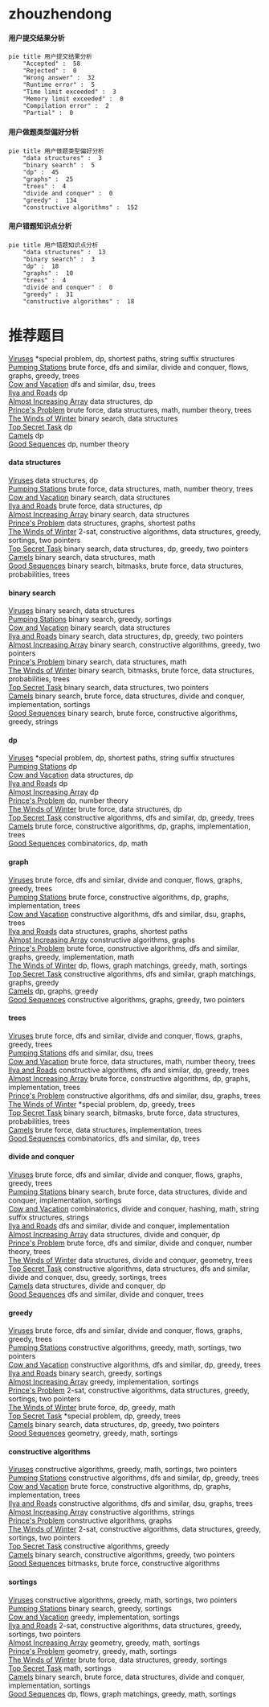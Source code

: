 # zhouzhendong
<!-- tabs:start -->
#### **用户提交结果分析**

```mermaid
pie title 用户提交结果分析
    "Accepted" :  58
    "Rejected" :  0
    "Wrong answer" :  32
    "Runtime error" :  5
    "Time limit exceeded" :  3
    "Memory limit exceeded" :  0
    "Compilation error" :  2
    "Partial" :  0
```
#### **用户做题类型偏好分析**

```mermaid
pie title 用户做题类型偏好分析
    "data structures" :  3
    "binary search" :  5
    "dp" :  45
    "graphs" :  25
    "trees" :  4
    "divide and conquer" :  0
    "greedy" :  134
    "constructive algorithms" :  152
```
#### **用户错题知识点分析**

```mermaid
pie title 用户错题知识点分析
    "data structures" :  13
    "binary search" :  3
    "dp" :  18
    "graphs" :  10
    "trees" :  4
    "divide and conquer" :  0
    "greedy" :  31
    "constructive algorithms" :  18
```
<!-- tabs:end -->
# 推荐题目
[Viruses](http://codeforces.com/problemset/problem/1387/C)		*special problem,
                        dp,
                        shortest paths,
                        string suffix structures		  
[Pumping Stations](http://codeforces.com/problemset/problem/343/E)		brute force,
                        dfs and similar,
                        divide and conquer,
                        flows,
                        graphs,
                        greedy,
                        trees		  
[Cow and Vacation](http://codeforces.com/problemset/problem/1307/F)		dfs and similar,
                        dsu,
                        trees		  
[Ilya and Roads](http://codeforces.com/problemset/problem/313/D)		dp		  
[Almost Increasing Array](http://codeforces.com/problemset/problem/946/G)		data structures,
                        dp		  
[Prince's Problem](http://codeforces.com/problemset/problem/986/E)		brute force,
                        data structures,
                        math,
                        number theory,
                        trees		  
[The Winds of Winter](http://codeforces.com/problemset/problem/768/G)		binary search,
                        data structures		  
[Top Secret Task](http://codeforces.com/problemset/problem/590/D)		dp		  
[Camels](http://codeforces.com/problemset/problem/14/E)		dp		  
[Good Sequences](http://codeforces.com/problemset/problem/264/B)		dp,
                        number theory		  
<!-- tabs:start -->
#### **data structures**
[Viruses](http://codeforces.com/problemset/problem/946/G)		data structures,
                        dp		  
[Pumping Stations](http://codeforces.com/problemset/problem/986/E)		brute force,
                        data structures,
                        math,
                        number theory,
                        trees		  
[Cow and Vacation](http://codeforces.com/problemset/problem/768/G)		binary search,
                        data structures		  
[Ilya and Roads](http://codeforces.com/problemset/problem/263/E)		brute force,
                        data structures,
                        dp		  
[Almost Increasing Array](https://codeforces.com/contest/947/problem/B)		binary search,
                        data structures		  
[Prince's Problem](http://codeforces.com/problemset/problem/786/B)		data structures,
                        graphs,
                        shortest paths		  
[The Winds of Winter](https://codeforces.com/contest/1504/problem/F)		2-sat,
                        constructive algorithms,
                        data structures,
                        greedy,
                        sortings,
                        two pointers		  
[Top Secret Task](http://codeforces.com/problemset/problem/1492/C)		binary search,
                        data structures,
                        dp,
                        greedy,
                        two pointers		  
[Camels](http://codeforces.com/problemset/problem/1490/G)		binary search,
                        data structures,
                        math		  
[Good Sequences](http://codeforces.com/problemset/problem/1479/D)		binary search,
                        bitmasks,
                        brute force,
                        data structures,
                        probabilities,
                        trees		  
#### **binary search**
[Viruses](http://codeforces.com/problemset/problem/768/G)		binary search,
                        data structures		  
[Pumping Stations](https://codeforces.com/contest/480/problem/A)		binary search,
                        greedy,
                        sortings		  
[Cow and Vacation](https://codeforces.com/contest/947/problem/B)		binary search,
                        data structures		  
[Ilya and Roads](http://codeforces.com/problemset/problem/1492/C)		binary search,
                        data structures,
                        dp,
                        greedy,
                        two pointers		  
[Almost Increasing Array](http://codeforces.com/problemset/problem/1463/D)		binary search,
                        constructive algorithms,
                        greedy,
                        two pointers		  
[Prince's Problem](http://codeforces.com/problemset/problem/1490/G)		binary search,
                        data structures,
                        math		  
[The Winds of Winter](http://codeforces.com/problemset/problem/1479/D)		binary search,
                        bitmasks,
                        brute force,
                        data structures,
                        probabilities,
                        trees		  
[Top Secret Task](http://codeforces.com/problemset/problem/1436/E)		binary search,
                        data structures,
                        two pointers		  
[Camels](http://codeforces.com/problemset/problem/1461/D)		binary search,
                        brute force,
                        data structures,
                        divide and conquer,
                        implementation,
                        sortings		  
[Good Sequences](http://codeforces.com/problemset/problem/1493/C)		binary search,
                        brute force,
                        constructive algorithms,
                        greedy,
                        strings		  
#### **dp**
[Viruses](http://codeforces.com/problemset/problem/1387/C)		*special problem,
                        dp,
                        shortest paths,
                        string suffix structures		  
[Pumping Stations](http://codeforces.com/problemset/problem/313/D)		dp		  
[Cow and Vacation](http://codeforces.com/problemset/problem/946/G)		data structures,
                        dp		  
[Ilya and Roads](http://codeforces.com/problemset/problem/590/D)		dp		  
[Almost Increasing Array](http://codeforces.com/problemset/problem/14/E)		dp		  
[Prince's Problem](http://codeforces.com/problemset/problem/264/B)		dp,
                        number theory		  
[The Winds of Winter](http://codeforces.com/problemset/problem/263/E)		brute force,
                        data structures,
                        dp		  
[Top Secret Task](http://codeforces.com/problemset/problem/963/B)		constructive algorithms,
                        dfs and similar,
                        dp,
                        greedy,
                        trees		  
[Camels](https://codeforces.com/contest/1241/problem/E)		brute force,
                        constructive algorithms,
                        dp,
                        graphs,
                        implementation,
                        trees		  
[Good Sequences](http://codeforces.com/problemset/problem/1467/D)		combinatorics,
                        dp,
                        math		  
#### **graph**
[Viruses](http://codeforces.com/problemset/problem/343/E)		brute force,
                        dfs and similar,
                        divide and conquer,
                        flows,
                        graphs,
                        greedy,
                        trees		  
[Pumping Stations](https://codeforces.com/contest/1241/problem/E)		brute force,
                        constructive algorithms,
                        dp,
                        graphs,
                        implementation,
                        trees		  
[Cow and Vacation](https://codeforces.com/contest/699/problem/D)		constructive algorithms,
                        dfs and similar,
                        dsu,
                        graphs,
                        trees		  
[Ilya and Roads](http://codeforces.com/problemset/problem/786/B)		data structures,
                        graphs,
                        shortest paths		  
[Almost Increasing Array](http://codeforces.com/problemset/problem/323/B)		constructive algorithms,
                        graphs		  
[Prince's Problem](http://codeforces.com/problemset/problem/1487/C)		brute force,
                        constructive algorithms,
                        dfs and similar,
                        graphs,
                        greedy,
                        implementation,
                        math		  
[The Winds of Winter](http://codeforces.com/problemset/problem/1437/C)		dp,
                        flows,
                        graph matchings,
                        greedy,
                        math,
                        sortings		  
[Top Secret Task](http://codeforces.com/problemset/problem/1470/D)		constructive algorithms,
                        dfs and similar,
                        graph matchings,
                        graphs,
                        greedy		  
[Camels](http://codeforces.com/problemset/problem/1476/C)		dp,
                        graphs,
                        greedy		  
[Good Sequences](http://codeforces.com/problemset/problem/1304/D)		constructive algorithms,
                        graphs,
                        greedy,
                        two pointers		  
#### **trees**
[Viruses](http://codeforces.com/problemset/problem/343/E)		brute force,
                        dfs and similar,
                        divide and conquer,
                        flows,
                        graphs,
                        greedy,
                        trees		  
[Pumping Stations](http://codeforces.com/problemset/problem/1307/F)		dfs and similar,
                        dsu,
                        trees		  
[Cow and Vacation](http://codeforces.com/problemset/problem/986/E)		brute force,
                        data structures,
                        math,
                        number theory,
                        trees		  
[Ilya and Roads](http://codeforces.com/problemset/problem/963/B)		constructive algorithms,
                        dfs and similar,
                        dp,
                        greedy,
                        trees		  
[Almost Increasing Array](https://codeforces.com/contest/1241/problem/E)		brute force,
                        constructive algorithms,
                        dp,
                        graphs,
                        implementation,
                        trees		  
[Prince's Problem](https://codeforces.com/contest/699/problem/D)		constructive algorithms,
                        dfs and similar,
                        dsu,
                        graphs,
                        trees		  
[The Winds of Winter](http://codeforces.com/problemset/problem/1387/B1)		*special problem,
                        dp,
                        greedy,
                        trees		  
[Top Secret Task](http://codeforces.com/problemset/problem/1479/D)		binary search,
                        bitmasks,
                        brute force,
                        data structures,
                        probabilities,
                        trees		  
[Camels](http://codeforces.com/problemset/problem/1511/C)		brute force,
                        data structures,
                        implementation,
                        trees		  
[Good Sequences](http://codeforces.com/problemset/problem/1499/F)		combinatorics,
                        dfs and similar,
                        dp,
                        trees		  
#### **divide and conquer**
[Viruses](http://codeforces.com/problemset/problem/343/E)		brute force,
                        dfs and similar,
                        divide and conquer,
                        flows,
                        graphs,
                        greedy,
                        trees		  
[Pumping Stations](http://codeforces.com/problemset/problem/1461/D)		binary search,
                        brute force,
                        data structures,
                        divide and conquer,
                        implementation,
                        sortings		  
[Cow and Vacation](http://codeforces.com/problemset/problem/1466/G)		combinatorics,
                        divide and conquer,
                        hashing,
                        math,
                        string suffix structures,
                        strings		  
[Ilya and Roads](http://codeforces.com/problemset/problem/1490/D)		dfs and similar,
                        divide and conquer,
                        implementation		  
[Almost Increasing Array](https://codeforces.com/contest/1483/problem/C)		data structures,
                        divide and conquer,
                        dp		  
[Prince's Problem](http://codeforces.com/problemset/problem/1491/E)		brute force,
                        dfs and similar,
                        divide and conquer,
                        number theory,
                        trees		  
[The Winds of Winter](http://codeforces.com/problemset/problem/1303/G)		data structures,
                        divide and conquer,
                        geometry,
                        trees		  
[Top Secret Task](http://codeforces.com/problemset/problem/1494/D)		constructive algorithms,
                        data structures,
                        dfs and similar,
                        divide and conquer,
                        dsu,
                        greedy,
                        sortings,
                        trees		  
[Camels](http://codeforces.com/problemset/problem/1482/E)		data structures,
                        divide and conquer,
                        dp		  
[Good Sequences](http://codeforces.com/problemset/problem/566/C)		dfs and similar,
                        divide and conquer,
                        trees		  
#### **greedy**
[Viruses](http://codeforces.com/problemset/problem/343/E)		brute force,
                        dfs and similar,
                        divide and conquer,
                        flows,
                        graphs,
                        greedy,
                        trees		  
[Pumping Stations](http://codeforces.com/problemset/problem/1148/E)		constructive algorithms,
                        greedy,
                        math,
                        sortings,
                        two pointers		  
[Cow and Vacation](http://codeforces.com/problemset/problem/963/B)		constructive algorithms,
                        dfs and similar,
                        dp,
                        greedy,
                        trees		  
[Ilya and Roads](https://codeforces.com/contest/480/problem/A)		binary search,
                        greedy,
                        sortings		  
[Almost Increasing Array](http://codeforces.com/problemset/problem/1006/B)		greedy,
                        implementation,
                        sortings		  
[Prince's Problem](https://codeforces.com/contest/1504/problem/F)		2-sat,
                        constructive algorithms,
                        data structures,
                        greedy,
                        sortings,
                        two pointers		  
[The Winds of Winter](http://codeforces.com/problemset/problem/1478/B)		brute force,
                        dp,
                        greedy,
                        math		  
[Top Secret Task](http://codeforces.com/problemset/problem/1387/B1)		*special problem,
                        dp,
                        greedy,
                        trees		  
[Camels](http://codeforces.com/problemset/problem/1492/C)		binary search,
                        data structures,
                        dp,
                        greedy,
                        two pointers		  
[Good Sequences](https://codeforces.com/contest/1496/problem/C)		geometry,
                        greedy,
                        math,
                        sortings		  
#### **constructive algorithms**
[Viruses](http://codeforces.com/problemset/problem/1148/E)		constructive algorithms,
                        greedy,
                        math,
                        sortings,
                        two pointers		  
[Pumping Stations](http://codeforces.com/problemset/problem/963/B)		constructive algorithms,
                        dfs and similar,
                        dp,
                        greedy,
                        trees		  
[Cow and Vacation](https://codeforces.com/contest/1241/problem/E)		brute force,
                        constructive algorithms,
                        dp,
                        graphs,
                        implementation,
                        trees		  
[Ilya and Roads](https://codeforces.com/contest/699/problem/D)		constructive algorithms,
                        dfs and similar,
                        dsu,
                        graphs,
                        trees		  
[Almost Increasing Array](http://codeforces.com/problemset/problem/802/H)		constructive algorithms,
                        strings		  
[Prince's Problem](http://codeforces.com/problemset/problem/323/B)		constructive algorithms,
                        graphs		  
[The Winds of Winter](https://codeforces.com/contest/1504/problem/F)		2-sat,
                        constructive algorithms,
                        data structures,
                        greedy,
                        sortings,
                        two pointers		  
[Top Secret Task](http://codeforces.com/problemset/problem/1493/A)		constructive algorithms,
                        greedy		  
[Camels](http://codeforces.com/problemset/problem/1463/D)		binary search,
                        constructive algorithms,
                        greedy,
                        two pointers		  
[Good Sequences](https://codeforces.com/contest/1456/problem/B)		bitmasks,
                        brute force,
                        constructive algorithms		  
#### **sortings**
[Viruses](http://codeforces.com/problemset/problem/1148/E)		constructive algorithms,
                        greedy,
                        math,
                        sortings,
                        two pointers		  
[Pumping Stations](https://codeforces.com/contest/480/problem/A)		binary search,
                        greedy,
                        sortings		  
[Cow and Vacation](http://codeforces.com/problemset/problem/1006/B)		greedy,
                        implementation,
                        sortings		  
[Ilya and Roads](https://codeforces.com/contest/1504/problem/F)		2-sat,
                        constructive algorithms,
                        data structures,
                        greedy,
                        sortings,
                        two pointers		  
[Almost Increasing Array](https://codeforces.com/contest/1496/problem/C)		geometry,
                        greedy,
                        math,
                        sortings		  
[Prince's Problem](http://codeforces.com/problemset/problem/1495/A)		geometry,
                        greedy,
                        math,
                        sortings		  
[The Winds of Winter](http://codeforces.com/problemset/problem/1497/A)		brute force,
                        data structures,
                        greedy,
                        sortings		  
[Top Secret Task](http://codeforces.com/problemset/problem/1427/A)		math,
                        sortings		  
[Camels](http://codeforces.com/problemset/problem/1461/D)		binary search,
                        brute force,
                        data structures,
                        divide and conquer,
                        implementation,
                        sortings		  
[Good Sequences](http://codeforces.com/problemset/problem/1437/C)		dp,
                        flows,
                        graph matchings,
                        greedy,
                        math,
                        sortings		  
<!-- tabs:end -->
